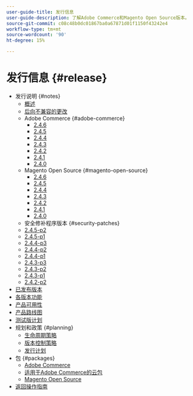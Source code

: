 ```yaml
---
user-guide-title: 发行信息
user-guide-description: 了解Adobe Commerce和Magento Open Source版本。
source-git-commit: c08c48b0dc01867ba0a67871d01f1150f43242e4
workflow-type: tm+mt
source-wordcount: '90'
ht-degree: 15%

---
```



# 发行信息 {#release}

- 发行说明 {#notes}
   - [概述](release-notes/overview.md)
   - [后向不兼容的更改](backward-incompatible-changes.md)
   - Adobe Commerce {#adobe-commerce}
      - [2.4.6](release-notes/commerce/2-4-6.md)
      - [2.4.5](release-notes/commerce/2-4-5.md)
      - [2.4.4](release-notes/commerce/2-4-4.md)
      - [2.4.3](release-notes/commerce/2-4-3.md)
      - [2.4.2](release-notes/commerce/2-4-2.md)
      - [2.4.1](release-notes/commerce/2-4-1.md)
      - [2.4.0](release-notes/commerce/2-4-0.md)
   - Magento Open Source {#magento-open-source}
      - [2.4.6](release-notes/open-source/2-4-6.md)
      - [2.4.5](release-notes/open-source/2-4-5.md)
      - [2.4.4](release-notes/open-source/2-4-4.md)
      - [2.4.3](release-notes/open-source/2-4-3.md)
      - [2.4.2](release-notes/open-source/2-4-2.md)
      - [2.4.1](release-notes/open-source/2-4-1.md)
      - [2.4.0](release-notes/open-source/2-4-0.md)
   - 安全修补程序版本 {#security-patches}
   - [2.4.5-p2](release-notes/security/2-4-5-p2.md)
   - [2.4.5-p1](release-notes/security/2-4-5-p1.md)
   - [2.4.4-p3](release-notes/security/2-4-4-p3.md)
   - [2.4.4-p2](release-notes/security/2-4-4-p2.md)
   - [2.4.4-p1](release-notes/security/2-4-4-p1.md)
   - [2.4.3-p3](release-notes/security/2-4-3-p3.md)
   - [2.4.3-p2](release-notes/security/2-4-3-p2.md)
   - [2.4.3-p1](release-notes/security/2-4-3-p1.md)
   - [2.4.2-p2](release-notes/security/2-4-2-p2.md)
- [已发布版本](versions.md)
- [各版本功能](features.md)
- [产品可用性](product-availability.md)
- [产品路线图](product-roadmap.md)
- [测试版计划](beta-program.md)
- 规划和政策 {#planning}
   - [生命周期策略](lifecycle-policy.md)
   - [版本控制策略](versioning-policy.md)
   - [发行计划](schedule.md)
- 包 {#packages}
   - [Adobe Commerce](packages/adobe-commerce.md)
   - [适用于Adobe Commerce的云包](packages/cloud.md)
   - [Magento Open Source](packages/magento-open-source.md)
- [返回操作指南](https://experienceleague.adobe.com/docs/commerce-operations/operational-guides/home.html)
